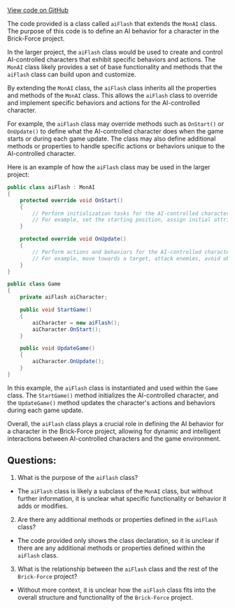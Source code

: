 [View code on GitHub](https://github.com/TieHaxJan/Brick-Force/Assembly-CSharp\aiFlash.cs)

The code provided is a class called `aiFlash` that extends the `MonAI` class. The purpose of this code is to define an AI behavior for a character in the Brick-Force project. 

In the larger project, the `aiFlash` class would be used to create and control AI-controlled characters that exhibit specific behaviors and actions. The `MonAI` class likely provides a set of base functionality and methods that the `aiFlash` class can build upon and customize.

By extending the `MonAI` class, the `aiFlash` class inherits all the properties and methods of the `MonAI` class. This allows the `aiFlash` class to override and implement specific behaviors and actions for the AI-controlled character.

For example, the `aiFlash` class may override methods such as `OnStart()` or `OnUpdate()` to define what the AI-controlled character does when the game starts or during each game update. The class may also define additional methods or properties to handle specific actions or behaviors unique to the AI-controlled character.

Here is an example of how the `aiFlash` class may be used in the larger project:

```csharp
public class aiFlash : MonAI
{
    protected override void OnStart()
    {
        // Perform initialization tasks for the AI-controlled character
        // For example, set the starting position, assign initial attributes, etc.
    }

    protected override void OnUpdate()
    {
        // Perform actions and behaviors for the AI-controlled character during each game update
        // For example, move towards a target, attack enemies, avoid obstacles, etc.
    }
}

public class Game
{
    private aiFlash aiCharacter;

    public void StartGame()
    {
        aiCharacter = new aiFlash();
        aiCharacter.OnStart();
    }

    public void UpdateGame()
    {
        aiCharacter.OnUpdate();
    }
}
```

In this example, the `aiFlash` class is instantiated and used within the `Game` class. The `StartGame()` method initializes the AI-controlled character, and the `UpdateGame()` method updates the character's actions and behaviors during each game update.

Overall, the `aiFlash` class plays a crucial role in defining the AI behavior for a character in the Brick-Force project, allowing for dynamic and intelligent interactions between AI-controlled characters and the game environment.
## Questions: 
 1. What is the purpose of the `aiFlash` class?
- The `aiFlash` class is likely a subclass of the `MonAI` class, but without further information, it is unclear what specific functionality or behavior it adds or modifies.

2. Are there any additional methods or properties defined in the `aiFlash` class?
- The code provided only shows the class declaration, so it is unclear if there are any additional methods or properties defined within the `aiFlash` class.

3. What is the relationship between the `aiFlash` class and the rest of the `Brick-Force` project?
- Without more context, it is unclear how the `aiFlash` class fits into the overall structure and functionality of the `Brick-Force` project.